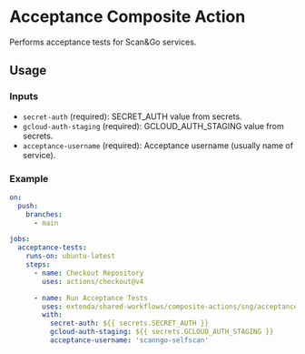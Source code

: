 # Acceptance Composite Action

Performs acceptance tests for Scan&Go services.

## Usage

### Inputs

- `secret-auth` (required): SECRET_AUTH value from secrets.
- `gcloud-auth-staging` (required): GCLOUD_AUTH_STAGING value from secrets.
- `acceptance-username` (required): Acceptance username (usually name of service).

### Example

```yaml
on:
  push:
    branches:
      - main

jobs:
  acceptance-tests:
    runs-on: ubuntu-latest
    steps:
      - name: Checkout Repository
        uses: actions/checkout@v4

      - name: Run Acceptance Tests
        uses: extenda/shared-workflows/composite-actions/sng/acceptance@master
        with:
          secret-auth: ${{ secrets.SECRET_AUTH }}
          gcloud-auth-staging: ${{ secrets.GCLOUD_AUTH_STAGING }}
          acceptance-username: 'scanngo-selfscan'
